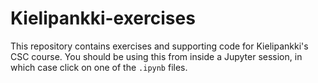 # Kielipankki-exercises

This repository contains exercises and supporting code for Kielipankki's CSC course. You should be using this from inside a Jupyter session, in which case click on one of the `.ipynb` files.
